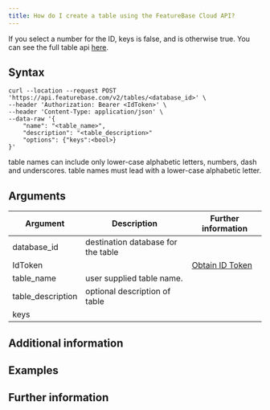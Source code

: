 ```yaml
---
title: How do I create a table using the FeatureBase Cloud API?
---
```



If you select a number for the ID, keys is false, and is otherwise true. You can see the full table api [here](/cloud/cloud-api).

## Syntax

```shell
curl --location --request POST 'https://api.featurebase.com/v2/tables/<database_id>' \
--header 'Authorization: Bearer <IdToken>' \
--header 'Content-Type: application/json' \
--data-raw '{
    "name": "<table_name>",
    "description": "<table_description>"
    "options": {"keys":<bool>}    
}'
```

table names can include only lower-case alphabetic letters, numbers, dash and underscores. table names must lead with a lower-case alphabetic letter.

## Arguments

| Argument | Description | Further information |
|---|---|---|
| database_id | destination database for the table |  |
| IdToken |  | [Obtain ID Token](/cloud/query-cloud-data/cloud-obtain-tokens-ssh) |
| table_name | user supplied table name. |  |
| table_description | optional description of table |  |
| keys |  |  |

## Additional information



## Examples



## Further information
